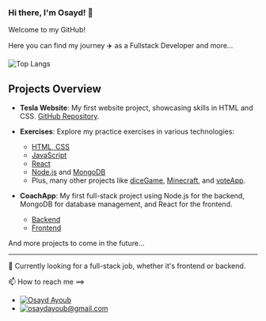 ### Hi there, I'm Osayd! 👋

Welcome to my GitHub!

Here you can find my journey ✈️ as a Fullstack Developer and more...

![Top Langs](https://github-readme-stats.vercel.app/api/top-langs/?username=osaydayoub&layout=compact)

## Projects Overview

- **Tesla Website**: My first website project, showcasing skills in HTML and CSS. [GitHub Repository](https://github.com/osaydayoub/teslaWebsite).

- **Exercises**: Explore my practice exercises in various technologies:
  - [HTML, CSS](https://github.com/osaydayoub/HTML)
  - [JavaScript](https://github.com/osaydayoub/javaScript)
  - [React](https://github.com/osaydayoub/React)
  - [Node.js](https://github.com/osaydayoub/Node) and [MongoDB](https://github.com/osaydayoub/MongoDB)
  - Plus, many other projects like [diceGame](https://github.com/osaydayoub/diceGame), [Minecraft](https://github.com/osaydayoub/Minecraft), and [voteApp](https://github.com/osaydayoub/voteApp).

- **CoachApp**: My first full-stack project using Node.js for the backend, MongoDB for database management, and React for the frontend. 
  - [Backend](https://github.com/osaydayoub/coachAppBackend)
  - [Frontend](https://github.com/osaydayoub/coachAppFrontend)

And more projects to come in the future...


*****

👀 Currently looking for a full-stack job, whether it's frontend or backend.

📫 How to reach me ==>
- [![Osayd Ayoub](https://img.shields.io/badge/LinkedIn-Osayd%20Ayoub-blue?style=flat&logo=linkedin)](https://www.linkedin.com/in/osayd-ayoub-48a31b2a8/)
- [![osaydayoub@gmail.com](https://img.shields.io/badge/Gmail-osaydayoub%40gmail.com-red?style=flat&logo=gmail)](mailto:osaydayoub@gmail.com)






<!--
**osaydayoub/osaydayoub** is a ✨ _special_ ✨ repository because its `README.md` (this file) appears on your GitHub profile.

Here are some ideas to get you started:

- 🔭 I’m currently working on ...
- 🌱 I’m currently learning ...
- 👯 I’m looking to collaborate on ...
- 🤔 I’m looking for help with ...
- 💬 Ask me about ...
- 📫 How to reach me: ...
- 😄 Pronouns: ...
- ⚡ Fun fact: ...
-->
